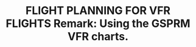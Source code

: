 ---
learningObjectiveId: "033.01"
parentId: "033"
title: "FLIGHT PLANNING FOR VFR FLIGHTS Remark: Using the GSPRM VFR charts."
---